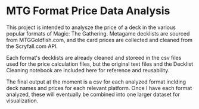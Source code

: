# MTG Format Price Data Analysis

This project is intended to analysze the price of a deck in the various popular formats of Magic: The Gathering.  Metagame decklists are sourced from MTGGoldfish.com, and the card prices are collected and cleaned from the Scryfall.com API.

Each format's decklists are already cleaned and storeed in the csv files used for the price calculation files, but the original text files and the Decklist Cleaning notebook are included here for reference and reusability.

The final output at the moment is a csv for each analyzed format inclding deck names and prices for each relevant platform.  Once I have each format analyzed, these will eventually be combined into one larger dataset for visualization.

